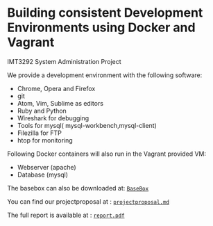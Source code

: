 Building consistent Development Environments using Docker and Vagrant
==============
IMT3292 System Administration Project

We provide a development environment with the following software:


* Chrome, Opera and Firefox
* git
* Atom, Vim, Sublime as editors
* Ruby and Python
* Wireshark for debugging
* Tools for mysql( mysql-workbench,mysql-client)
* Filezilla for FTP
* htop for monitoring

Following Docker containers will also run in the Vagrant provided VM:

* Webserver (apache)
* Database (mysql)

The basebox can also be downloaded at: [`BaseBox`](https://s3.eu-central-1.amazonaws.com/vagrantsysadm/package.box)

You can find our projectproposal at : [`projectproposal.md`](https://github.com/kerko/sysadm-project/blob/master/projectproposal.md)

The full report is available at : [`report.pdf`](https://github.com/kerko/sysadm-project/blob/master/docs/report/report.pdf)
